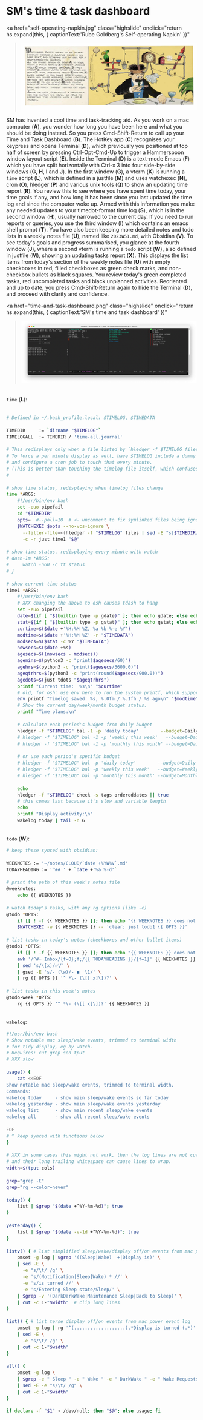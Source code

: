 # SM's time & task dashboard

<a href="self-operating-napkin.jpg" class="highslide" 
onclick="return hs.expand(this, { captionText:'Rube Goldberg\'s Self-operating Napkin' })"
><img src="self-operating-napkin.jpg"></a>

<!-- *2023-12-23: sm makes a cool rube goldberg dashboard with HotKey, Hammerspoon, Terminal, emacs, vterm, just, watchexec, hledger, Obsidian and emojis* -->

SM has invented a cool time and task-tracking aid. As you work on a mac computer (**A**), you wonder how long you have been here and what you should be doing instead. So you press Cmd-Shift-Return to call up your Time and Task Dashboard (**B**). The HotKey app (**C**) recognises your keypress and opens Terminal (**D**), which previously you positioned at top half of screen by pressing Ctrl-Opt-Cmd-Up to trigger a Hammerspoon window layout script (**E**). Inside the Terminal (**D**) is a text-mode Emacs (**F**) which you have split horizontally with Ctrl-x 3 into four side-by-side windows (**G**, **H**, **I** and **J**). In the first window (**G**), a vterm (**K**) is running a `time` script (**L**), which is defined in a justfile (**M**) and uses watchexec (**N**), cron (**O**), hledger (**P**) and various unix tools (**Q**) to show an updating time report (**R**).  You review this to see where you have spent time today, your time goals if any, and how long it has been since you last updated the time log and since the computer woke up. Armed with this information you make any needed updates to your timedot-format time log (**S**), which is in the second window (**H**), usually narrowed to the current day. If you need to run reports or queries, you use the third window (**I**) which contains an emacs shell prompt (**T**). You have also been keeping more detailed notes and todo lists in a weekly notes file (**U**), named like `2023W51.md`, with Obsidian (**V**). To see today's goals and progress summarised, you glance at the fourth window (**J**), where a second vterm is running a `todo` script (**W**), also defined in justfile (**M**), showing an updating tasks report (**X**). This displays the list items from today's section of the weekly notes file (**U**) with empty checkboxes in red, filled checkboxes as green check marks, and non-checkbox bullets as black squares. You review today's green completed tasks, red uncompleted tasks and black unplanned activities. Reoriented and up to date, you press Cmd-Shift-Return again to hide the Terminal (**D**), and proceed with clarity and confidence.

<a href="time-and-task-dashboard.png" class="highslide" 
onclick="return hs.expand(this, { captionText:'SM\'s time and task dashboard' })"
><img src="time-and-task-dashboard.png"></a>


\
`time` (**L**):
```bash

# Defined in ~/.bash_profile.local: $TIMELOG, $TIMEDATA

TIMEDIR     := `dirname "$TIMELOG"`
TIMELOGALL  := TIMEDIR / 'time-all.journal'

# This redisplays only when a file listed by `hledger -f $TIMELOG files` is modified.
# To force a per minute display as well, have $TIMELOG include a dummy file (.tick)
# and configure a cron job to touch that every minute.
# (This is better than touching the timelog file itself, which confuses editors.)
#

# show time status, redisplaying when timelog files change
time *ARGS:
    #!/usr/bin/env bash
    set -euo pipefail
    cd "$TIMEDIR"
    opts=  #--poll=10  # <- uncomment to fix symlinked files being ignored
    $WATCHEXEC $opts --no-vcs-ignore \
      --filter-file=<(hledger -f "$TIMELOG" files | sed -E "s|$TIMEDIR/||g") \
      -c -r just time1 "$@"

# show time status, redisplaying every minute with watch
# dash-1m *ARGS:
#     watch -n60 -c tt status
# }

# show current time status
time1 *ARGS:
    #!/usr/bin/env bash
    # XXX changing the above to osh causes tdash to hang
    set -euo pipefail
    date=$(if [ "$(builtin type -p gdate)" ]; then echo gdate; else echo date; fi)
    stat=$(if [ "$(builtin type -p gstat)" ]; then echo gstat; else echo stat; fi)
    curtime=$($date +'%H:%M %Z, %a %b %-e %Y')
    modtime=$($date +'%H:%M %Z' -r "$TIMEDATA")
    modsecs=$($stat -c %Y "$TIMEDATA")
    nowsecs=$($date +%s)
    agesecs=$((nowsecs - modsecs))
    agemins=$(python3 -c "print($agesecs/60)")
    agehrs=$(python3 -c "print($agesecs/3600.0)")
    ageqtrhrs=$(python3 -c "print(round($agesecs/900.0))")
    agedots=$(just tdots "$ageqtrhrs")
    printf "Current time:  %s\n" "$curtime"
    # old, for osh: use env here to run the system printf, which supports floating point
    env printf "Timelog saved: %s, %.0fm / %.1fh / %s ago\n" "$modtime" "$agemins" "$agehrs" "$agedots"
    # Show the current day/week/month budget status.
    printf "Time plans:\n"

    # calculate each period's budget from daily budget
    hledger -f "$TIMELOG" bal -1 -p 'daily today'        --budget=Daily -E "$@" | tail +2
    # hledger -f "$TIMELOG" bal -1 -p 'weekly this week'   --budget=Daily -E "$@" | tail +2
    # hledger -f "$TIMELOG" bal -1 -p 'monthly this month' --budget=Daily -E "$@" | tail +2

    # or use each period's specific budget
    # hledger -f "$TIMELOG" bal -p 'daily today'        --budget=Daily   -1 | tail +2
    # hledger -f "$TIMELOG" bal -p 'weekly this week'   --budget=Weekly  -1 | tail +2
    # hledger -f "$TIMELOG" bal -p 'monthly this month' --budget=Monthly -1 | tail +2

    echo
    hledger -f "$TIMELOG" check -s tags ordereddates || true
    # this comes last because it's slow and variable length
    echo
    printf "Display activity:\n"
    wakelog today | tail -n 6
```

\
`todo` (**W**):
```bash
# keep these synced with obsidian:

WEEKNOTES := '~/notes/CLOUD/`date +%YW%V`.md'
TODAYHEADING := '^## ' + `date +'%a %-d'`

# print the path of this week's notes file
@weeknotes:
    echo {{ WEEKNOTES }}

# watch today's tasks, with any rg options (like -c)
@todo *OPTS:
    if [[ ! -f {{ WEEKNOTES }} ]]; then echo "{{ WEEKNOTES }} does not exist yet"; exit 1; fi
    $WATCHEXEC -w {{ WEEKNOTES }} -- 'clear; just todo1 {{ OPTS }}'

# list tasks in today's notes (checkboxes and other bullet items)
@todo1 *OPTS:
    if [[ ! -f {{ WEEKNOTES }} ]]; then echo "{{ WEEKNOTES }} does not exist yet"; exit 1; fi
    awk '/^#+ Inbox/{f=0};f;/{{ TODAYHEADING }}/{f=1}' {{ WEEKNOTES }} \
    | sed 's/\[x]/✅/' \
    | gsed -E 's/- (\w)/- ◼️  \1/' \
    | rg {{ OPTS }} '^ *\- (\[[ x]\])?' \

# list tasks in this week's notes
@todo-week *OPTS:
    rg {{ OPTS }} '^ *\- (\[[ x]\])?' {{ WEEKNOTES }}
```

\
`wakelog`:
```bash
#!/usr/bin/env bash
# Show notable mac sleep/wake events, trimmed to terminal width
# for tidy display, eg by watch. 
# Requires: cut grep sed tput
# XXX slow

usage() {
    cat <<EOF
Show notable mac sleep/wake events, trimmed to terminal width.
Commands: 
wakelog today     - show main sleep/wake events so far today
wakelog yesterday - show main sleep/wake events yesterday
wakelog list      - show main recent sleep/wake events
wakelog all       - show all recent sleep/wake events

EOF
# ^ keep synced with functions below
}

# XXX in some cases this might not work, then the log lines are not cut,
# and their long trailing whitespace can cause lines to wrap.
width=$(tput cols)

grep="grep -E"
grep="rg --color=never"

today() {
    list | $grep "$(date +^%Y-%m-%d)"; true
}

yesterday() {
    list | $grep "$(date -v-1d +^%Y-%m-%d)"; true
}

listv() { # list simplified sleep/wake/display off/on events from mac power event log
    pmset -g log | $grep '((Sleep|Wake)  +|Display is)' \
    | sed -E \
      -e "s/\t/ /g" \
      -e 's/(Notification|Sleep|Wake) *	//' \
      -e 's/is turned //' \
      -e 's/Entering Sleep state/Sleep/' \
    | $grep -v '(DarkDarkWake|Maintenance Sleep|Back to Sleep)' \
    | cut -c 1-"$width"  # clip long lines
}

list() { # list terse display off/on events from mac power event log
    pmset -g log | rg '^(...................).*Display is turned (.*)' -or'$1 $2' \
    | sed -E \
      -e "s/\t/ /g" \
    | cut -c 1-"$width"
}

all() {
    pmset -g log \
    | $grep -e " Sleep " -e " Wake " -e " DarkWake " -e " Wake Requests " \
    | sed -E -e "s/\t/ /g" \
    | cut -c 1-"$width"
}

if declare -f "$1" > /dev/null; then "$@"; else usage; fi
```
